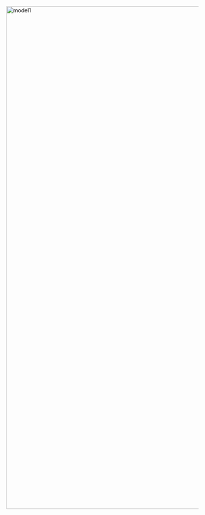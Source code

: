 

<img width="1315" alt="model1" src="https://github.com/sanazkeshvari/Papers/assets/48029925/16288e3e-f4ba-41f3-b6f1-fdbdfaf32cb5">
